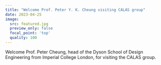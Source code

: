 ```yaml
---
title: "Welcome Prof. Peter Y. K. Cheung visiting CALAS group"
date: 2023-04-25
image:
  src: featured.jpg
  preview_only: false
  focal_point: 'top'
  quality: 100
---
```


<!--more-->

Welcome Prof. Peter Cheung, head of the Dyson School of Design Engineering from Imperial College London, for visiting the CALAS group.